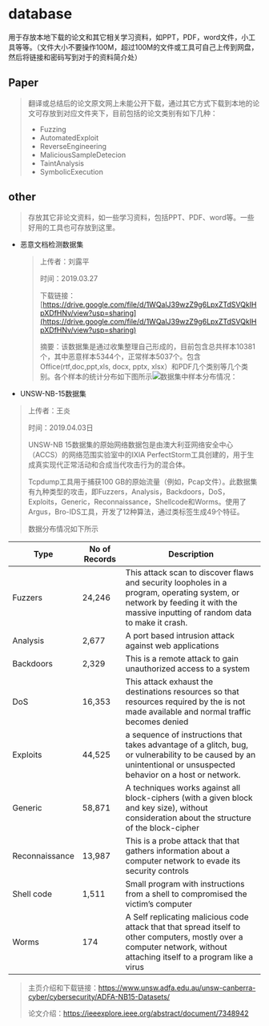 # database

用于存放本地下载的论文和其它相关学习资料，如PPT，PDF，word文件，小工具等等。（文件大小不要操作100M，超过100M的文件或工具可自己上传到网盘，然后将链接和密码写到对于的资料简介处）



## Paper

> 翻译或总结后的论文原文网上未能公开下载，通过其它方式下载到本地的论文可存放到对应文件夹下，目前包括的论文类别有如下几种：
>
> *  Fuzzing
> * AutomatedExploit
> * ReverseEngineering
> * MaliciousSampleDetecion
> * TaintAnalysis
> * SymbolicExecution

## other

> 存放其它非论文资料，如一些学习资料，包括PPT、PDF、word等。一些好用的工具也可存放到这里。

- 恶意文档检测数据集

  > 上传者：刘露平
  >
  > 时间：2019.03.27
  >
  > 下载链接：[https://drive.google.com/file/d/1WQalJ39wzZ9g6LpxZTdSVQkIHpXDfHNv/view?usp=sharing](https://drive.google.com/file/d/1WQalJ39wzZ9g6LpxZTdSVQkIHpXDfHNv/view?usp=sharing)
  >
  > 摘要：该数据集是通过收集整理自己形成的，目前包含总共样本10381个，其中恶意样本5344个，正常样本5037个。包含Office(rtf,doc,ppt,xls, docx, pptx, xlsx）和PDF几个类别等几个类别。各个样本的统计分布如下图所示![数据集中样本分布情况](E:\网站博客\实验室\BinaryDatabase\database\figures\MaliciousDocument.png)：

- UNSW-NB-15数据集

> 上传者：王炎
>
> 时间：2019.04.03日
>
> UNSW-NB 15数据集的原始网络数据包是由澳大利亚网络安全中心（ACCS）的网络范围实验室中的IXIA PerfectStorm工具创建的，用于生成真实现代正常活动和合成当代攻击行为的混合体。
>
> Tcpdump工具用于捕获100 GB的原始流量（例如，Pcap文件）。此数据集有九种类型的攻击，即Fuzzers，Analysis，Backdoors，DoS，Exploits，Generic，Reconnaissance，Shellcode和Worms。使用了Argus，Bro-IDS工具，开发了12种算法，通过类标签生成49个特征。
>
> 数据分布情况如下所示

| Type           | No of Records | Description                                                  |
| -------------- | ------------- | ------------------------------------------------------------ |
| Fuzzers        | 24,246        | This attack scan to discover flaws and security loopholes in a program, operating system, or network by feeding it with the massive inputting of random data to make it crash. |
| Analysis       | 2,677         | A port based intrusion attack against web applications       |
| Backdoors      | 2,329         | This is a remote attack to gain unauthorized access to a system |
| DoS            | 16,353        | This attack exhaust the destinations resources so that resources required by the is not made available and normal traffic becomes denied |
| Exploits       | 44,525        | a sequence of instructions that takes advantage of a glitch, bug, or vulnerability to be caused by an unintentional or unsuspected behavior on a host or network. |
| Generic        | 58,871        | A techniques works against all block-ciphers (with a given block and key size), without consideration about the structure of the block-cipher |
| Reconnaissance | 13,987        | This is a probe attack that that gathers information about a computer network to evade its security controls |
| Shell code     | 1,511         | Small program with instructions from a shell to compromised the victim’s computer |
| Worms          | 174           | A Self replicating malicious code attack that that spread itself to other computers, mostly over a computer network, without attaching itself to a program like a virus |

> 主页介绍和下载链接：<https://www.unsw.adfa.edu.au/unsw-canberra-cyber/cybersecurity/ADFA-NB15-Datasets/>
>
> 论文介绍：<https://ieeexplore.ieee.org/abstract/document/7348942>